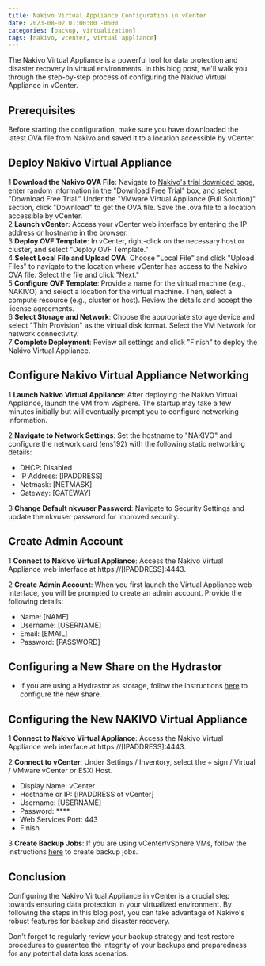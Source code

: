 ```yaml
---
title: Nakivo Virtual Appliance Configuration in vCenter
date: 2023-08-02 01:00:00 -0500
categories: [backup, virtualization]
tags: [nakivo, vcenter, virtual appliance]
---
```


The Nakivo Virtual Appliance is a powerful tool for data protection and disaster recovery in virtual environments. In this blog post, we'll walk you through the step-by-step process of configuring the Nakivo Virtual Appliance in vCenter.

## Prerequisites

Before starting the configuration, make sure you have downloaded the latest OVA file from Nakivo and saved it to a location accessible by vCenter.

## Deploy Nakivo Virtual Appliance

1 **Download the Nakivo OVA File**: Navigate to [Nakivo's trial download page](https://www.nakivo.com/resources/download/trial-download/), enter random information in the "Download Free Trial" box, and select "Download Free Trial." Under the "VMware Virtual Appliance (Full Solution)" section, click "Download" to get the OVA file. Save the .ova file to a location accessible by vCenter.<br>
2 **Launch vCenter**: Access your vCenter web interface by entering the IP address or hostname in the browser.<br>
3 **Deploy OVF Template**: In vCenter, right-click on the necessary host or cluster, and select "Deploy OVF Template."<br>
4 **Select Local File and Upload OVA**: Choose "Local File" and click "Upload Files" to navigate to the location where vCenter has access to the Nakivo OVA file. Select the file and click "Next."<br>
5 **Configure OVF Template**: Provide a name for the virtual machine (e.g., NAKIVO) and select a location for the virtual machine. Then, select a compute resource (e.g., cluster or host). Review the details and accept the license agreements.<br>
6 **Select Storage and Network**: Choose the appropriate storage device and select "Thin Provision" as the virtual disk format. Select the VM Network for network connectivity.<br>
7 **Complete Deployment**: Review all settings and click "Finish" to deploy the Nakivo Virtual Appliance.<br>

## Configure Nakivo Virtual Appliance Networking

1 **Launch Nakivo Virtual Appliance**: After deploying the Nakivo Virtual Appliance, launch the VM from vSphere. The startup may take a few minutes initially but will eventually prompt you to configure networking information.<br>

2 **Navigate to Network Settings**: Set the hostname to "NAKIVO" and configure the network card (ens192) with the following static networking details:
   - DHCP: Disabled
   - IP Address: [IPADDRESS]
   - Netmask: [NETMASK]
   - Gateway: [GATEWAY]<br>

3 **Change Default nkvuser Password**: Navigate to Security Settings and update the nkvuser password for improved security.<br>

## Create Admin Account

1 **Connect to Nakivo Virtual Appliance**: Access the Nakivo Virtual Appliance web interface at https://[IPADDRESS]:4443.<br>

2 **Create Admin Account**: When you first launch the Virtual Appliance web interface, you will be prompted to create an admin account. Provide the following details:
   - Name: [NAME]
   - Username: [USERNAME]
   - Email: [EMAIL]
   - Password: [PASSWORD]

## Configuring a New Share on the Hydrastor

- If you are using a Hydrastor as storage, follow the instructions [here](https://blog.johnsonpremier.net/hydrastor_cifs_share/) to configure the new share.

## Configuring the New NAKIVO Virtual Appliance

1 **Connect to Nakivo Virtual Appliance**: Access the Nakivo Virtual Appliance web interface at https://[IPADDRESS]:4443.<br>

2 **Connect to vCenter**: Under Settings / Inventory, select the + sign / Virtual / VMware vCenter or ESXi Host.
   - Display Name: vCenter
   - Hostname or IP: [IPADDRESS of vCenter]
   - Username: [USERNAME]
   - Password: ****
   - Web Services Port: 443
   - Finish<br>

3 **Create Backup Jobs**: If you are using vCenter/vSphere VMs, follow the instructions [here](https://blog.johnsonpremier.net/nakivo_backup_jobs/) to create backup jobs.<br>



## Conclusion

Configuring the Nakivo Virtual Appliance in vCenter is a crucial step towards ensuring data protection in your virtualized environment. By following the steps in this blog post, you can take advantage of Nakivo's robust features for backup and disaster recovery.

Don't forget to regularly review your backup strategy and test restore procedures to guarantee the integrity of your backups and preparedness for any potential data loss scenarios.
